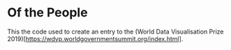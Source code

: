 # Of the People

This the code used to create an entry to the (World Data Visualisation Prize 2019)[https://wdvp.worldgovernmentsummit.org/index.html].